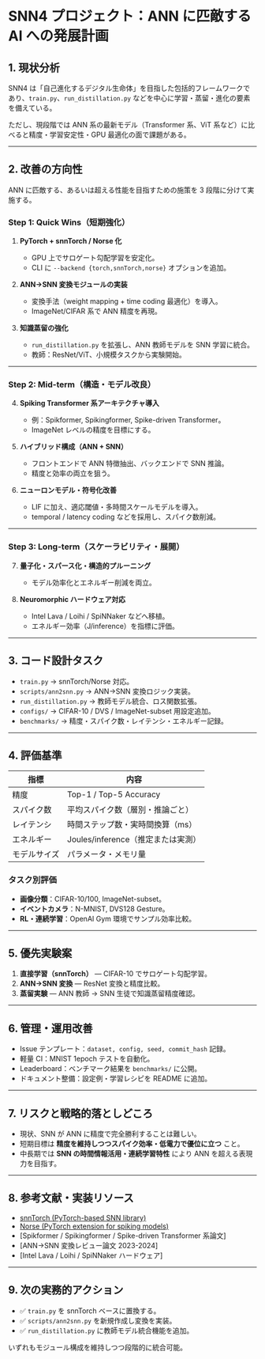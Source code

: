 # SNN4 プロジェクト：ANN に匹敵する AI への発展計画

## 1. 現状分析
SNN4 は「自己進化するデジタル生命体」を目指した包括的フレームワークであり、`train.py`、`run_distillation.py` などを中心に学習・蒸留・進化の要素を備えている。

ただし、現段階では ANN 系の最新モデル（Transformer 系、ViT 系など）に比べると精度・学習安定性・GPU 最適化の面で課題がある。

---

## 2. 改善の方向性
ANN に匹敵する、あるいは超える性能を目指すための施策を 3 段階に分けて実施する。

### Step 1: Quick Wins（短期強化）
1. **PyTorch + snnTorch / Norse 化**  
   - GPU 上でサロゲート勾配学習を安定化。
   - CLI に `--backend {torch,snnTorch,norse}` オプションを追加。

2. **ANN→SNN 変換モジュールの実装**  
   - 変換手法（weight mapping + time coding 最適化）を導入。  
   - ImageNet/CIFAR 系で ANN 精度を再現。

3. **知識蒸留の強化**  
   - `run_distillation.py` を拡張し、ANN 教師モデルを SNN 学習に統合。
   - 教師：ResNet/ViT、小規模タスクから実験開始。

---

### Step 2: Mid-term（構造・モデル改良）
4. **Spiking Transformer 系アーキテクチャ導入**  
   - 例：Spikformer, Spikingformer, Spike-driven Transformer。  
   - ImageNet レベルの精度を目標にする。

5. **ハイブリッド構成（ANN + SNN）**  
   - フロントエンドで ANN 特徴抽出、バックエンドで SNN 推論。  
   - 精度と効率の両立を狙う。

6. **ニューロンモデル・符号化改善**  
   - LIF に加え、適応閾値・多時間スケールモデルを導入。  
   - temporal / latency coding などを採用し、スパイク数削減。

---

### Step 3: Long-term（スケーラビリティ・展開）
7. **量子化・スパース化・構造的プルーニング**  
   - モデル効率化とエネルギー削減を両立。

8. **Neuromorphic ハードウェア対応**  
   - Intel Lava / Loihi / SpiNNaker などへ移植。  
   - エネルギー効率（J/inference）を指標に評価。

---

## 3. コード設計タスク
- `train.py` → snnTorch/Norse 対応。
- `scripts/ann2snn.py` → ANN→SNN 変換ロジック実装。
- `run_distillation.py` → 教師モデル統合、ロス関数拡張。
- `configs/` → CIFAR-10 / DVS / ImageNet-subset 用設定追加。
- `benchmarks/` → 精度・スパイク数・レイテンシ・エネルギー記録。

---

## 4. 評価基準
| 指標 | 内容 |
|------|------|
| 精度 | Top-1 / Top-5 Accuracy |
| スパイク数 | 平均スパイク数（層別・推論ごと） |
| レイテンシ | 時間ステップ数・実時間換算（ms） |
| エネルギー | Joules/inference（推定または実測） |
| モデルサイズ | パラメータ・メモリ量 |

### タスク別評価
- **画像分類**：CIFAR-10/100, ImageNet-subset。
- **イベントカメラ**：N-MNIST, DVS128 Gesture。
- **RL・連続学習**：OpenAI Gym 環境でサンプル効率比較。

---

## 5. 優先実験案
1. **直接学習（snnTorch）** — CIFAR-10 でサロゲート勾配学習。  
2. **ANN→SNN 変換** — ResNet 変換と精度比較。  
3. **蒸留実験** — ANN 教師 → SNN 生徒で知識蒸留精度確認。

---

## 6. 管理・運用改善
- Issue テンプレート：`dataset, config, seed, commit_hash` 記録。
- 軽量 CI：MNIST 1epoch テストを自動化。
- Leaderboard：ベンチマーク結果を `benchmarks/` に公開。
- ドキュメント整備：設定例・学習レシピを README に追加。

---

## 7. リスクと戦略的落としどころ
- 現状、SNN が ANN に精度で完全勝利することは難しい。
- 短期目標は **精度を維持しつつスパイク効率・低電力で優位に立つ** こと。  
- 中長期では **SNN の時間情報活用・連続学習特性** により ANN を超える表現力を目指す。

---

## 8. 参考文献・実装リソース
- [snnTorch (PyTorch-based SNN library)](https://snntorch.readthedocs.io)
- [Norse (PyTorch extension for spiking models)](https://github.com/norse/norse)
- [Spikformer / Spikingformer / Spike-driven Transformer 系論文]
- [ANN→SNN 変換レビュー論文 2023-2024]
- [Intel Lava / Loihi / SpiNNaker ハードウェア]

---

## 9. 次の実務的アクション
- ✅ `train.py` を snnTorch ベースに置換する。
- ✅ `scripts/ann2snn.py` を新規作成し変換を実装。
- ✅ `run_distillation.py` に教師モデル統合機能を追加。

いずれもモジュール構成を維持しつつ段階的に統合可能。

